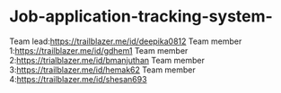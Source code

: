 # Job-application-tracking-system-
Team lead:https://trailblazer.me/id/deepika0812
Team member 1:https://trailblazer.me/id/gdhem1
Team member 2:https://trialblazer.me/id/bmanjuthan
Team member 3:https://trailblazer.me/id/hemak62
Team member 4:https://trailblazer.me/id/shesan693
